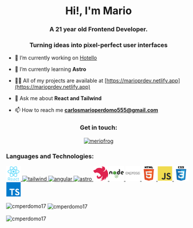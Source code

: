 <h1 align="center">Hi!, I'm Mario</h1>  
<h3 align="center">A 21 year old Frontend Developer.</h3>
<h3 align="center">Turning ideas into pixel-perfect user interfaces</h3>
  
- 🔭 I’m currently working on [Hotello](https://github.com/Meriegg/hotello-demo)  
  
- 🌱 I’m currently learning **Astro**  
  
- 👨‍💻 All of my projects are available at [https://marioprdev.netlify.app](https://marioprdev.netlify.app)  
  
- 💬 Ask me about **React and Tailwind**  
  
- 📫 How to reach me **carlosmarioperdomo555@gmail.com**  
  
<h3 align="center">Get in touch:</h3>  
<p align="center">
<a href="https://instagram.com/mariopr17" target="blank"><img align="center" src="https://raw.githubusercontent.com/rahuldkjain/github-profile-readme-generator/master/src/images/icons/Social/instagram.svg" alt="meriofrog" height="30" width="40" /></a>  
</p>  
  
<h3 align="left">Languages and Technologies:</h3>  
<p align="left"> 
  <a href="https://reactjs.org/" target="_blank" rel="noreferrer"> 
    <img src="https://raw.githubusercontent.com/devicons/devicon/master/icons/react/react-original-wordmark.svg" alt="react" width="40" height="40"/> 
  </a> 
  <a href="https://tailwindcss.com/" target="_blank" rel="noreferrer"> 
    <img src="https://www.vectorlogo.zone/logos/tailwindcss/tailwindcss-icon.svg" alt="tailwind" width="40" height="40"/> 
  </a> 
  <a href="https://angular.io/" target="_blank" rel="noreferrer"> 
    <img src="https://cdn.worldvectorlogo.com/logos/angular-icon-1.svg" alt="angular" width="40" height="40"/> 
  </a> 
  <a href="https://astro.build/" target="_blank" rel="noreferrer"> 
    <img src="https://astro.build/assets/press/astro-logo-light.svg" alt="astro" width="40" height="40"/> 
  </a> 
  <a href="https://nestjs.com/" target="_blank" rel="noreferrer"> 
    <img src="https://raw.githubusercontent.com/devicons/devicon/master/icons/nestjs/nestjs-plain.svg" alt="nestjs" width="40" height="40"/> 
  </a> 
  <a href="https://nodejs.org" target="_blank" rel="noreferrer"> 
    <img src="https://raw.githubusercontent.com/devicons/devicon/master/icons/nodejs/nodejs-original-wordmark.svg" alt="nodejs" width="40" height="40"/> 
  </a> 
  <a href="https://expressjs.com" target="_blank" rel="noreferrer"> 
    <img src="https://raw.githubusercontent.com/devicons/devicon/master/icons/express/express-original-wordmark.svg" alt="express" width="40" height="40"/> 
  </a> 
  <a href="https://www.w3.org/html/" target="_blank" rel="noreferrer"> 
    <img src="https://raw.githubusercontent.com/devicons/devicon/master/icons/html5/html5-original-wordmark.svg" alt="html5" width="40" height="40"/> 
  </a> 
  <a href="https://developer.mozilla.org/en-US/docs/Web/JavaScript" target="_blank" rel="noreferrer"> 
    <img src="https://raw.githubusercontent.com/devicons/devicon/master/icons/javascript/javascript-original.svg" alt="javascript" width="40" height="40"/> 
  </a> 
  <a href="https://www.w3schools.com/css/" target="_blank" rel="noreferrer"> 
    <img src="https://raw.githubusercontent.com/devicons/devicon/master/icons/css3/css3-original-wordmark.svg" alt="css3" width="40" height="40"/> 
  </a> 
  <a href="https://www.typescriptlang.org/" target="_blank" rel="noreferrer"> 
    <img src="https://raw.githubusercontent.com/devicons/devicon/master/icons/typescript/typescript-original.svg" alt="typescript" width="40" height="40"/> 
  </a> 
</p>  
  
<p><img align="left" src="https://github-readme-stats.vercel.app/api/top-langs?username=cmperdomo17&show_icons=true&locale=en&layout=compact&theme=react" alt="cmperdomo17" /></p>  
  
<p>&nbsp;<img align="center" src="https://github-readme-stats.vercel.app/api?username=cmperdomo17&show_icons=true&locale=en&theme=react" alt="cmperdomo17" /></p>  
  
<p><img align="center" src="https://github-readme-streak-stats.herokuapp.com/?user=cmperdomo17&theme=react" alt="cmperdomo17" /></p>
